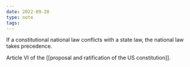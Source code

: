 ```yaml
---
date: 2022-09-28
type: note
tags: 
---
```


If a constitutional national law conflicts with a state law, the national law takes precedence.

Article VI of the [[proposal and ratification of the US constitution]].
